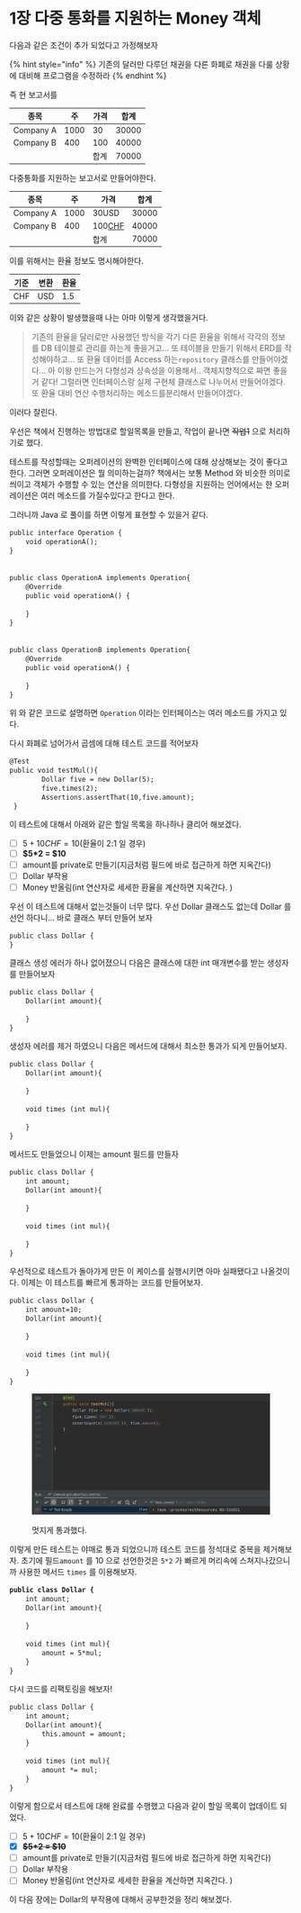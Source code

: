# 1장 다중 통화를 지원하는 Money 객체

다음과 같은 조건이 추가 되었다고 가정해보자

{% hint style="info" %}
기존의 달러만 다루던 채권을 다른 화폐로 채권을 다룰 상황에 대비해 프로그램을 수정하라
{% endhint %}

즉 현 보고서를&#x20;

<table data-full-width="true"><thead><tr><th>종목</th><th>주</th><th>가격</th><th>합계</th></tr></thead><tbody><tr><td>Company A </td><td>1000</td><td>30</td><td>30000</td></tr><tr><td>Company B</td><td>400</td><td>100</td><td>40000</td></tr><tr><td></td><td></td><td>합계</td><td>70000</td></tr></tbody></table>

다중통화를 지원하는 보고서로 만들어야한다.&#x20;

<table data-full-width="true"><thead><tr><th>종목</th><th>주</th><th>가격</th><th>합계</th></tr></thead><tbody><tr><td>Company A </td><td>1000</td><td>30USD</td><td>30000</td></tr><tr><td>Company B</td><td>400</td><td>100<a data-footnote-ref href="#user-content-fn-1">CHF</a></td><td>40000</td></tr><tr><td></td><td></td><td>합계</td><td>70000</td></tr></tbody></table>



이를 위해서는 환율 정보도 명시해야한다.

| 기준  | 변환  | 환율  |
| --- | --- | --- |
| CHF | USD | 1.5 |



이와 같은 상황이 발생했을때 나는 아마 이렇게 생각했을거다.

> 기존의 환율을 달러로만 사용했던 방식을 각기 다른 환율을 위해서 각각의 정보를 DB 테이블로 관리를 하는게 좋을거고... 또 테이블을 만들기 위해서 ERD를 작성해야하고...  또 환율 데이터를 Access 하는`repository` 클래스를 만들어야겠다... 아 이왕 만드는거 다형성과 상속성을 이용해서.. 객체지향적으로 짜면 좋을거 같다! 그럴러면 인터페이스랑 실제 구현체 클래스로 나누어서 만들어야겠다. 또 환율 대비 연산 수행처리하는 메소드를분리해서 만들어야겠다.

이러다 잘린다.

우선은 책에서 진행하는 방법대로 할일목록을 만들고, 작업이 끝나면 ~~작업1~~ 으로 처리하기로 했다.

테스트를 작성할때는 오퍼레이션의 완벽한 인터페이스에 대해 상상해보는 것이 좋다고 한다. 그러면 오퍼레이션은 뭘 의미하는걸까? 책에서는 보통 Method 와 비슷한 의미로 씌이고 객체가 수행할 수 있는 연산을 의미한다. 다형성을 지원하는 언어에서는 한 오퍼레이션은 여러 메소드를 가질수있다고 한다고 한다.



그러니까 Java 로 풀이를 하면 이렇게 표현할 수 있을거 같다.&#x20;

```
public interface Operation {
    void operationA();
}


public class OperationA implements Operation{
    @Override
    public void operationA() {

    }
}


public class OperationB implements Operation{
    @Override
    public void operationA() {

    }
}

```

위 와 같은 코드로 설명하면 `Operation` 이라는 인터페이스는 여러 메소드를 가지고 있다.



다시 화폐로 넘어가서 곱셈에 대해 테스트  코드를 적어보자

```
@Test
public void testMul(){
        Dollar five = new Dollar(5);
        five.times(2);
        Assertions.assertThat(10,five.amount);
 }
```

이 테스트에 대해서 아래와 같은 할일 목록을 하나하나 클리어 해보겠다.

* [ ] $5 + 10CHF = 10$(환율이 2:1  일 경우)
* [ ] **$5\*2 = $10**
* [ ] amount를 private로 만들기(지금처럼 필드에 바로 접근하게 하면 지옥간다)
* [ ] Dollar 부작용
* [ ] Money 반올림(int 연산자로 세세한 환율을 계산하면 지옥간다. )

우선 이 테스트에 대해서 없는것들이 너무 많다. 우선 Dollar 클래스도 없는데 Dollar 를 선언 하다니... 바로 클래스 부터 만들어 보자

```
public class Dollar {
}
```

클래스 생성 에러가 하나 없어졌으니 다음은 클래스에 대한 int 매개변수를 받는 생성자를 만들어보자

```
public class Dollar {
    Dollar(int amount){
        
    }
}
```

생성자 에러를 제거 하였으니 다음은 메서드에 대해서 최소한 통과가 되게 만들어보자.

```
public class Dollar {
    Dollar(int amount){

    }
    
    void times (int mul){
        
    }
}
```

메서드도 만들었으니 이제는 amount 필드를 만들자

```
public class Dollar {
    int amount;
    Dollar(int amount){

    }

    void times (int mul){

    }
}

```

우선적으로 테스트가 돌아가게 만든 이 케이스를 실행시키면 아마 실패됐다고 나올것이다. 이제는 이 테스트를 빠르게 통과하는 코드를 만들어보자.

```
public class Dollar {
    int amount=10;
    Dollar(int amount){

    }

    void times (int mul){

    }
}
```

<figure><img src="../../../.gitbook/assets/image (2) (1) (1).png" alt=""><figcaption><p>멋지게 통과했다.</p></figcaption></figure>

이렇게 만든 테스트는 야매로 통과 되었으니까 테스트 코드를 정석대로 중복을 제거해보자. 초기에  필드`amount` 를 10 으로  선언한것은 `5*2` 가 빠르게 머리속에 스쳐지나갔으니까 사용한 메서드 `times` 를 이용해보자.&#x20;

<pre><code><strong>public class Dollar {
</strong>    int amount;
    Dollar(int amount){

    }

    void times (int mul){
        amount = 5*mul;
    }
}
</code></pre>

다시 코드를 리팩토링을 해보자!

```
public class Dollar {
    int amount;
    Dollar(int amount){
        this.amount = amount;
    }

    void times (int mul){
        amount *= mul;
    }
}
```

이렇게 함으로서 테스트에 대해 완료를 수행했고 다음과 같이 할일 목록이 업데이트 되었다.

* [ ] $5 + 10CHF = 10$(환율이 2:1  일 경우)
* [x] ~~**$5\*2 = $10**~~
* [ ] amount를 private로 만들기(지금처럼 필드에 바로 접근하게 하면 지옥간다)
* [ ] Dollar 부작용
* [ ] Money 반올림(int 연산자로 세세한 환율을 계산하면 지옥간다. )

이 다음 장에는 Dollar의 부작용에 대해서 공부한것을 정리 해보겠다.

[^1]: 스위스 프랑
